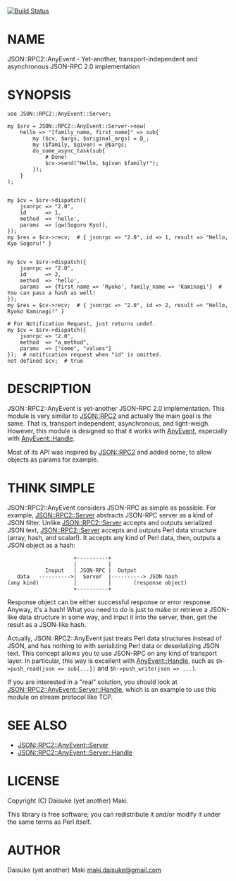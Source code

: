 [![Build Status](https://travis-ci.org/Maki-Daisuke/p5-JSON-RPC2-AnyEvent.png?branch=master)](https://travis-ci.org/Maki-Daisuke/p5-JSON-RPC2-AnyEvent)
# NAME

JSON::RPC2::AnyEvent - Yet-another, transport-independent and asynchronous JSON-RPC 2.0 implementation

# SYNOPSIS

    use JSON::RPC2::AnyEvent::Server;

    my $srv = JSON::RPC2::AnyEvent::Server->new(
        hello => "[family_name, first_name]" => sub{
            my ($cv, $args, $original_args) = @_;
            my ($family, $given) = @$args;
            do_some_async_task(sub{
                # Done!
                $cv->send("Hello, $given $family!");
            });
        }
    );
    

    my $cv = $srv->dispatch({
        jsonrpc => "2.0",
        id      => 1,
        method  => 'hello',
        params  => [qw(Sogoru Kyo)],
    });
    my $res = $cv->recv;  # { jsonrpc => "2.0", id => 1, result => "Hello, Kyo Sogoru!" }
    

    my $cv = $srv->dispatch({
        jsonrpc => "2.0",
        id      => 2,
        method  => 'hello',
        params  => {first_name => 'Ryoko', family_name => 'Kaminagi'}  # You can pass a hash as well!
    });
    my $res = $cv->recv;  # { jsonrpc => "2.0", id => 2, result => "Hello, Ryoko Kaminagi!" }

    # For Notification Request, just returns undef.
    my $cv = $srv->dispatch({
        jsonrpc => "2.0",
        method  => "a_method",
        params  => ["some", "values"]
    });  # notification request when "id" is omitted.
    not defined $cv;  # true



# DESCRIPTION

JSON::RPC2::AnyEvent is yet-another JSON-RPC 2.0 implementation. This module is very similar to [JSON::RPC2](http://search.cpan.org/perldoc?JSON::RPC2) and
actually the main goal is the same. That is, transport independent, asynchronous, and light-weigh.
However, this module is designed so that it works with [AnyEvent](http://search.cpan.org/perldoc?AnyEvent), especially with [AnyEvent::Handle](http://search.cpan.org/perldoc?AnyEvent::Handle).

Most of its API was inspired by [JSON::RPC2](http://search.cpan.org/perldoc?JSON::RPC2) and added some, to allow objects as params for example.



# THINK SIMPLE

JSON::RPC2::AnyEvent considers JSON-RPC as simple as possible. For example, [JSON::RPC2::Server](http://search.cpan.org/perldoc?JSON::RPC2::Server) abstracts JSON-RPC
server as a kind of JSON filter. Unlike [JSON::RPC2::Server](http://search.cpan.org/perldoc?JSON::RPC2::Server) accepts and outputs serialized JSON text,
[JSON::RPC2::Server](http://search.cpan.org/perldoc?JSON::RPC2::Server) accepts and outputs Perl data structure (array, hash, and scalar!). It accepts any kind of Perl
data, then, outputs a JSON object as a hash:

                         +----------+
                         |          |
                Inuput   | JSON-RPC |  Output
       data   ---------->|  Server  |----------> JSON hash
    (any kind)           |          |       (response object)
                         +----------+

Response object can be either successful response or error response. Anyway, it's a hash! What you need to do is just
to make or retrieve a JSON-like data structure in some way, and input it into the server, then, get the result as a
JSON-like hash.

Actually, JSON::RPC2::AnyEvent just treats Perl data structures instead of JSON, and has nothing to with serializing
Perl data or deserializing JSON text. This concept allows you to use JSON-RPC on any kind of transport layer.
In particular, this way is excellent with [AnyEvent::Handle](http://search.cpan.org/perldoc?AnyEvent::Handle), such as `$h->push_read(json => sub{...})` and
`$h->push_write(json => ...)`.

If you are interested in a "real" solution, you should look at [JSON::RPC2::AnyEvent::Server::Handle](http://search.cpan.org/perldoc?JSON::RPC2::AnyEvent::Server::Handle), which is an
example to use this module on stream protocol like TCP.



# SEE ALSO

- [JSON::RPC2::AnyEvent::Server](http://search.cpan.org/perldoc?JSON::RPC2::AnyEvent::Server)
- [JSON::RPC2::AnyEvent::Server::Handle](http://search.cpan.org/perldoc?JSON::RPC2::AnyEvent::Server::Handle)



# LICENSE

Copyright (C) Daisuke (yet another) Maki.

This library is free software; you can redistribute it and/or modify
it under the same terms as Perl itself.

# AUTHOR

Daisuke (yet another) Maki <maki.daisuke@gmail.com>
